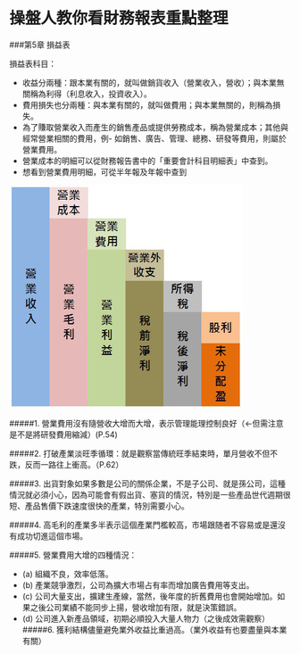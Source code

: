 # 操盤人教你看財務報表重點整理



###第5章 損益表

損益表科目：

- 收益分兩種：跟本業有關的，就叫做銷貨收入（營業收入，營收）；與本業無關稱為利得（利息收入，投資收入）。
- 費用損失也分兩種：與本業有關的，就叫做費用；與本業無關的，則稱為損失。
- 為了賺取營業收入而產生的銷售產品或提供勞務成本，稱為營業成本；其他與經常營業相關的費用，例- 如銷售、廣告、管理、總務、研發等費用，則屬於營業費用。
- 營業成本的明細可以從財務報告書中的「重要會計科目明細表」中查到。
- 想看到營業費用明細，可從半年報及年報中查到

![](./images/d46bce769fc8.jpg)



#####1. 營業費用沒有隨營收大增而大增，表示管理能理控制良好（←但需注意是不是將研發費用縮減）(P.54)

#####2. 打破產業淡旺季循環：就是觀察當傳統旺季結束時，單月營收不但不跌，反而一路往上衝高。（P.62）

#####3. 出貨對象如果多數是公司的關係企業，不是子公司、就是孫公司，這種情況就必須小心，因為可能會有假出貨、塞貨的情況，特別是一些產品世代週期很短、產品售價下跌速度很快的產業，特別需要小心。

#####4. 高毛利的產業多半表示這個產業門檻較高，市場跟随者不容易或是還沒有成功切進這個市場。

#####5. 營業費用大增的四種情況：

- (a) 組織不良，效率低落。
- (b) 產業競爭激烈，公司為擴大市場占有率而增加廣告費用等支出。
- (c) 公司大量支出，擴建生產線，當然，後年度的折舊費用也會開始增加。如果之後公司業績不能同步上揚，營收增加有限，就是決策錯誤。
- (d) 公司進入新產品領域，初期必順投入大量人物力（之後成效需觀察）
#####6. 獲利結構儘量避免業外收益比重過高。（業外收益有也要盡量與本業有關）

